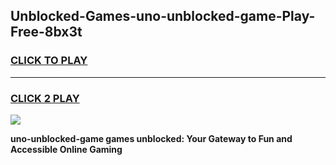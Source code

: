 
## Unblocked-Games-uno-unblocked-game-Play-Free-8bx3t
<h3>
<a href="https://premium76.site?title=uno-unblocked-game&ref=23A">CLICK TO PLAY</a></h3>
<hr>

<h3>
<a href="https://premium76.site?title=uno-unblocked-game&ref=23A">CLICK 2 PLAY</a>
  
</h3>

<a href="https://premium76.site?title=uno-unblocked-game&ref=23A"><img src="https://clearcache.store/games.png"></a>


**uno-unblocked-game games unblocked: Your Gateway to Fun and Accessible Online Gaming**
